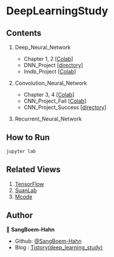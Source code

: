 # DeepLearningStudy


## Contents

01. Deep_Neural_Network

    - Chapter 1, 2 [[Colab](https://github.com/SangBeom-Hahn/BOAZ/blob/main/DeepLearningStudy/DNN/%EC%B1%95%ED%84%B0_1%2C_2.ipynb)]
    - DNN_Project [[directory](https://github.com/SangBeom-Hahn/BOAZ/tree/main/DeepLearningStudy/DNN/dnn_project)]
    - Imdb_Project [[Colab](https://github.com/SangBeom-Hahn/BOAZ/blob/main/DeepLearningStudy/DNN/imdb_%EB%AF%B8%EB%8B%88%ED%94%84%EB%A1%9C%EC%A0%9D%ED%8A%B8.ipynb)]
    
02. Convolution_Neural_Network

    - Chapter 3, 4 [[Colab](https://github.com/SangBeom-Hahn/BOAZ/blob/main/DeepLearningStudy/CNN/%EC%B1%95%ED%84%B0_3%2C_4.ipynb)]
    - CNN_Project_Fail [[Colab](https://github.com/SangBeom-Hahn/BOAZ/blob/main/DeepLearningStudy/CNN/cnn_project/CNN_%EB%AF%B8%EB%8B%88_%ED%94%84%EB%A1%9C%EC%A0%9D%ED%8A%B8.ipynb)]
    - CNN_Project_Success [[directory](https://github.com/SangBeom-Hahn/BOAZ/tree/main/DeepLearningStudy/CNN/cnn_project)]

02. Recurrent_Neural_Network


## How to Run
```
jupyter lab
```

## Related Views

01. [TensorFlow](https://www.tensorflow.org/tutorials)
02. [SuanLab](www.suanlab.com)
3. [Mcode](https://mcode.co.kr/)



## Author

👤 **SangBoem-Hahn**

- Github: [@SangBoem-Hahn](https://github.com/SangBoem-Hahn)
- Blog : [Tistory(deep_learning_study)](https://hsb422.tistory.com/category/%5B%ED%8C%8C%EC%9D%B4%EC%8D%AC%5D/%5B%EB%94%A5%EB%9F%AC%EB%8B%9D%28%EA%B5%90%EA%B3%BC%EB%AA%A9%29%5D)
